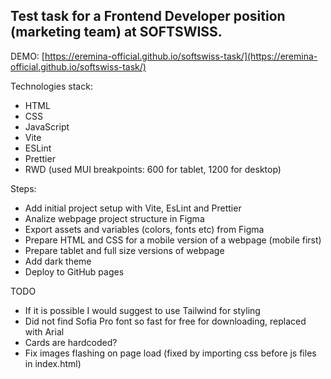 ## Test task for a Frontend Developer position (marketing team) at SOFTSWISS.

DEMO: [https://eremina-official.github.io/softswiss-task/](https://eremina-official.github.io/softswiss-task/)

Technologies stack:
- HTML
- CSS
- JavaScript
- Vite
- ESLint
- Prettier
- RWD (used MUI breakpoints: 600 for tablet, 1200 for desktop)

Steps:
- Add initial project setup with Vite, EsLint and Prettier
- Analize webpage project structure in Figma
- Export assets and variables (colors, fonts etc) from Figma
- Prepare HTML and CSS for a mobile version of a webpage (mobile first)
- Prepare tablet and full size versions of webpage
- Add dark theme
- Deploy to GitHub pages

TODO
- If it is possible I would suggest to use Tailwind for styling
- Did not find Sofia Pro font so fast for free for downloading, replaced with Arial
- Cards are hardcoded?
- Fix images flashing on page load (fixed by importing css before js files in index.html)
